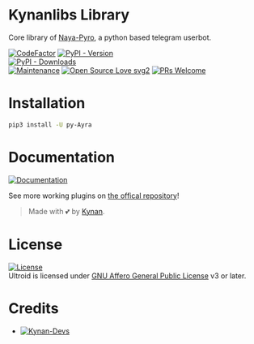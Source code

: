 # Kynanlibs Library

Core library of [Naya-Pyro](https://github.com/naya1503/Naya-Pyro), a python based telegram userbot.

[![CodeFactor](https://www.codefactor.io/repository/github/naya1503/kynaylibs/badge)](https://www.codefactor.io/repository/github/naya1503/kynaylibs)
[![PyPI - Version](https://img.shields.io/pypi/v/py-Naya-Pyro?style=round)](https://pypi.org/project/kynaylibs)    
[![PyPI - Downloads](https://img.shields.io/pypi/dm/py-Naya-Pyro?label=DOWNLOADS&style=round)](https://pypi.org/project/kynaylibs)    
[![Maintenance](https://img.shields.io/badge/Maintained%3F-yes-green.svg)](https://github.com/naya1503/Naya-Pyro/graphs/commit-activity)
[![Open Source Love svg2](https://badges.frapsoft.com/os/v2/open-source.svg?v=103)](https://github.com/naya1503/Naya-Pyro)
[![PRs Welcome](https://img.shields.io/badge/PRs-welcome-brightgreen.svg?style=flat-square)](https://makeapullrequest.com)

# Installation
```bash
pip3 install -U py-Ayra
```

# Documentation 
[![Documentation](https://img.shields.io/badge/Documentation-kynaylibs-blue)](http://ayra.tech/)



See more working plugins on [the offical repository](https://github.com/naya1503/Naya-Pyro)!

> Made with 💕 by [Kynan](https://t.me/Rizzvbss).    


# License
[![License](https://www.gnu.org/graphics/agplv3-155x51.png)](LICENSE)   
Ultroid is licensed under [GNU Affero General Public License](https://www.gnu.org/licenses/agpl-3.0.en.html) v3 or later.

# Credits
* [![Kynan-Devs](https://img.shields.io/static/v1?label=Kynan&message=devs&color=critical)](https://t.me/Rizzvbss)